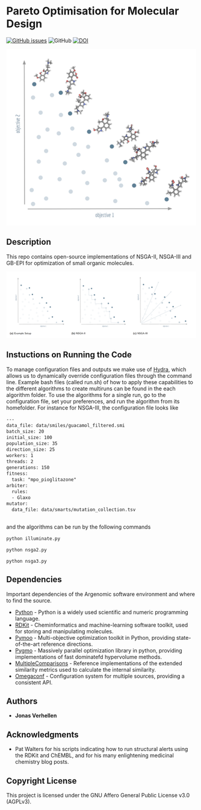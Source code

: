 # Pareto Optimisation for Molecular Design

</div>

[![GitHub issues](https://img.shields.io/github/issues/Jonas-Verhellen/argenomic)](https://github.com/Jonas-Verhellen/argenomic/issues)
![GitHub](https://img.shields.io/github/license/Jonas-Verhellen/Argenomic)
[![DOI](https://img.shields.io/badge/DOI-10.1039/D0SC03544K-blue)](https://pubs.rsc.org/en/content/articlehtml/2020/sc/d0sc03544k)

</div>

![Logo](/figures/logo.png "Logo")

## Description

This repo contains open-source implementations of NSGA-II, NSGA-III and GB-EPI for optimization of small organic molecules.

![Logo](/figures/overview.png "Overview")



## Instuctions on Running the Code

To manage configuration files and outputs we make use of [Hydra](), which allows us to dynamically override configuration files through the command line. Example bash files (called run.sh) of how to apply these capabilities to the different algorithms to create multiruns can be found in the each algorithm folder. To use the algorithms for a single run, go to the configuration file, set your preferences, and run the algorithm from its homefolder. For instance for NSGA-III, the configuration file looks like 

```
---
data_file: data/smiles/guacamol_filtered.smi
batch_size: 20
initial_size: 100
population_size: 35
direction_size: 25
workers: 1
threads: 2
generations: 150
fitness:
  task: "mpo_pioglitazone"
arbiter:
  rules:
  - Glaxo
mutator:
  data_file: data/smarts/mutation_collection.tsv


```

and the algorithms can be run by the following commands 


```
python illuminate.py 
```


```
python nsga2.py 
```

```
python nsga3.py 
```


## Dependencies

Important dependencies of the Argenomic software environment and where to find the source.

* [Python](https://www.python.org/) - Python is a widely used scientific and numeric programming language.
* [RDKit](https://github.com/rdkit/rdkit) - Cheminformatics and machine-learning software toolkit, used for storing and manipulating molecules.
* [Pymoo](https://pymoo.org/index.html) - Multi-objective optimization toolkit in Python, providing state-of-the-art reference directions.
* [Pygmo](https://github.com/esa/pygmo2) - Massively parallel optimization library in python, providing implementations of fast dominatefd hypervolume methods. 
* [MultipleComparisons](https://github.com/ramirandaq/MultipleComparisons) - Reference implementations of the extended similarity metrics used to calculate the internal similarity. 
* [Omegaconf](https://github.com/omry/omegaconf) - Configuration system for multiple sources, providing a consistent API.

## Authors

* **Jonas Verhellen**

## Acknowledgments

* Pat Walters for his scripts indicating how to run structural alerts using the RDKit and ChEMBL, and for his many enlightening medicinal chemistry blog posts.

## Copyright License

This project is licensed under the GNU Affero General Public License v3.0 (AGPLv3).
